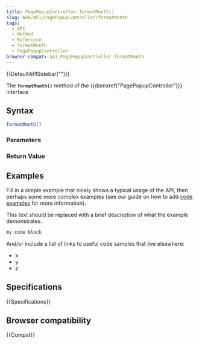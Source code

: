 ```yaml
---
title: PagePopupController.formatMonth()
slug: Web/API/PagePopupController/formatMonth
tags:
  - API
  - Method
  - Reference
  - formatMonth
  - PagePopupController
browser-compat: api.PagePopupController.formatMonth
---
```

{{DefaultAPISidebar("")}}

The **`formatMonth()`** method of the {{domxref("PagePopupController")}} interface 

## Syntax

```js
formatMonth()
```

### Parameters



### Return Value



## Examples

Fill in a simple example that nicely shows a typical usage of the API, then perhaps some more complex examples (see our guide on how to add [code examples](/en-US/docs/MDN/Contribute/Structures/Code_examples) for more information).

This text should be replaced with a brief description of what the example demonstrates.

```js
my code block
```

And/or include a list of links to useful code samples that live elsewhere:

*   x
*   y
*   z

## Specifications

{{Specifications}}

## Browser compatibility

{{Compat}}

